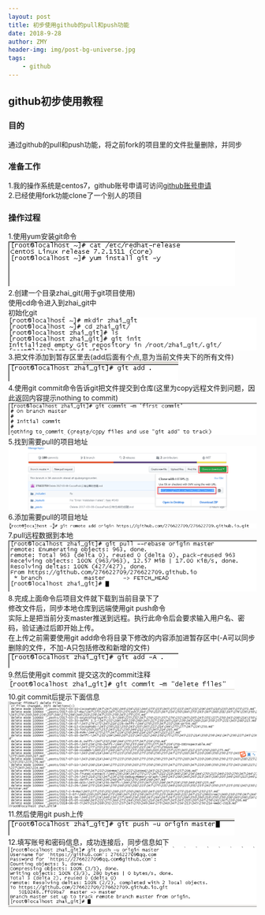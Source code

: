 ```yaml
---
layout: post
title: 初步使用github的pull和push功能
date: 2018-9-28
author: ZMY
header-img: img/post-bg-universe.jpg
tags:
    - github
---
```

## github初步使用教程
### 目的
通过github的pull和push功能，将之前fork的项目里的文件批量删除，并同步  
### 准备工作
1.我的操作系统是centos7，github账号申请可访问[github账号申请](https://github.com/)   
2.已经使用fork功能clone了一个别人的项目 
### 操作过程 
1.使用yum安装git命令  
![](https://github.com/276622709/276622709.github.io/blob/master/img/github/git_install.png)  
2.创建一个目录zhai_git(用于git项目使用)  
使用cd命令进入到zhai_git中  
初始化git  
![](https://github.com/276622709/276622709.github.io/blob/master/img/github/git_init.png)  
3.把文件添加到暂存区里去(add后面有个点,意为当前文件夹下的所有文件)  
![](https://github.com/276622709/276622709.github.io/blob/master/img/github/git_add_cache.png)  
4.使用git commit命令告诉git把文件提交到仓库(这里为copy远程文件到问题，因此返回内容提示nothing to commit)  
![](https://github.com/276622709/276622709.github.io/blob/master/img/github/git_commit.png)  
5.找到需要pull的项目地址  
![](https://github.com/276622709/276622709.github.io/blob/master/img/github/find_pull_project_address.png)  
6.添加需要pull的项目地址  
![](https://github.com/276622709/276622709.github.io/blob/master/img/github/add_remote_address.png)  
7.pull远程数据到本地  
![](https://github.com/276622709/276622709.github.io/blob/master/img/github/pull_data.png)  
8.完成上面命令后项目文件就下载到当前目录下了  
修改文件后，同步本地仓库到远端使用git push命令  
实际上是把当前分支master推送到远程。执行此命令后会要求输入用户名、密码，验证通过后即开始上传。  
在上传之前需要使用git add命令将目录下修改的内容添加进暂存区中(-A可以同步删除的文件，不加-A只包括修改和新增的文件)
![](https://github.com/276622709/276622709.github.io/blob/master/img/github/git_add.png)    
9.然后使用git commit 提交这次的commit注释  
![](https://github.com/276622709/276622709.github.io/blob/master/img/github/git_commit_again.png)  
10.git commit后提示下面信息  
![](https://github.com/276622709/276622709.github.io/blob/master/img/github/git_commit_post_info.png)  
11.然后使用git push上传  
![](https://github.com/276622709/276622709.github.io/blob/master/img/github/git_push_order.png)  
12.填写账号和密码信息，成功连接后，同步信息如下  
![](https://github.com/276622709/276622709.github.io/blob/master/img/github/git_push_return_info.png)  
